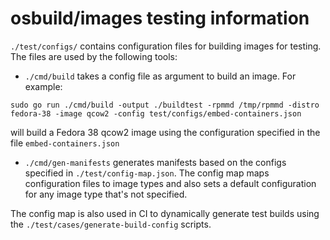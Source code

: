 # osbuild/images testing information

`./test/configs/` contains configuration files for building images for testing. The files are used by the following tools:

- `./cmd/build` takes a config file as argument to build an image.  For example:
```
sudo go run ./cmd/build -output ./buildtest -rpmmd /tmp/rpmmd -distro fedora-38 -image qcow2 -config test/configs/embed-containers.json
```
will build a Fedora 38 qcow2 image using the configuration specified in the file `embed-containers.json`

- `./cmd/gen-manifests` generates manifests based on the configs specified in `./test/config-map.json`. The config map maps configuration files to image types and also sets a default configuration for any image type that's not specified.

The config map is also used in CI to dynamically generate test builds using the `./test/cases/generate-build-config` scripts.
